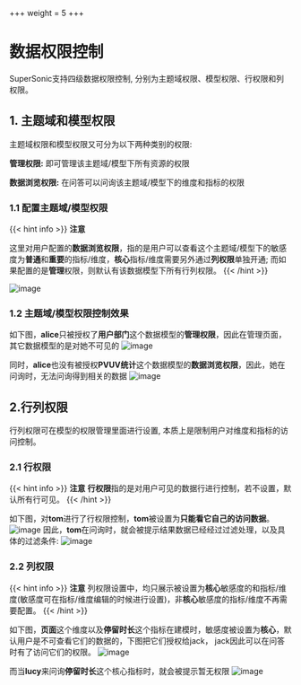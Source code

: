 +++
weight = 5
+++

# 数据权限控制

SuperSonic支持四级数据权限控制, 分别为主题域权限、模型权限、行权限和列权限。

## **1. 主题域和模型权限**

主题域权限和模型权限又可分为以下两种类别的权限:

**管理权限:** 即可管理该主题域/模型下所有资源的权限

**数据浏览权限:** 在问答可以问询该主题域/模型下的维度和指标的权限


### **1.1 配置主题域/模型权限**
{{< hint info >}}
**注意**

这里对用户配置的**数据浏览权限**，指的是用户可以查看这个主题域/模型下的敏感度为**普通**和**重要**的指标/维度，**核心**指标/维度需要另外通过**列权限**单独开通;
而如果配置的是**管理**权限，则默认有该数据模型下所有行列权限。
{{< /hint >}}

![image](/img/domain_model_auth.png)

### **1.2 主题域/模型权限控制效果**
如下图，**alice**只被授权了**用户部门**这个数据模型的**管理权限**，因此在管理页面，其它数据模型的是对她不可见的
![image](/img/alice_model_auth.png)

同时，**alice**也没有被授权**PVUV统计**这个数据模型的**数据浏览权限**，因此，她在问询时，无法问询得到相关的数据
![image](/img/alice_model_view_auth.png)


## **2.行列权限**
行列权限可在模型的权限管理里面进行设置, 本质上是限制用户对维度和指标的访问控制。

### **2.1 行权限**

{{< hint info >}}
**注意** **行权限**指的是对用户可见的数据行进行控制，若不设置，默认所有行可见。
{{< /hint >}}

如下图，对**tom**进行了行权限控制，**tom**被设置为**只能看它自己的访问数据**。
![image](/img/row_permission.png)
因此，**tom**在问询时，就会被提示结果数据已经经过过滤处理，以及具体的过滤条件:
![image](/img/tom_row_permission.png)

### **2.2 列权限**
{{< hint info >}}
**注意** 列权限设置中，均只展示被设置为**核心**敏感度的和指标/维度(敏感度可在指标/维度编辑的时候进行设置)，非**核心**敏感度的指标/维度不再需要配置。
{{< /hint >}}

如下图，**页面**这个维度以及**停留时长**这个指标在建模时，敏感度被设置为**核心**，默认用户是不可查看它们的数据的，下图把它们授权给jack，
jack因此可以在问答时有了访问它们的权限。
![image](/img/column_permission.png)

而当**lucy**来问询**停留时长**这个核心指标时，就会被提示暂无权限
![image](/img/lucy_column_permission.png)

